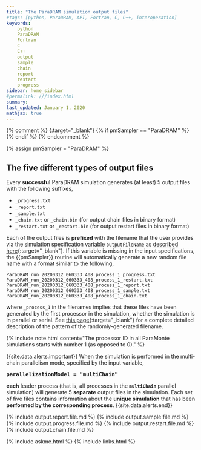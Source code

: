 ```yaml
---
title: "The ParaDRAM simulation output files"
#tags: [python, ParaDRAM, API, Fortran, C, C++, interoperation]
keywords: 
    python
    ParaDRAM
    Fortran
    C
    C++
    output
    sample
    chain
    report
    restart
    progress
sidebar: home_sidebar
#permalink: ///index.html
summary:
last_updated: January 1, 2020
mathjax: true
---
```

{% comment %}
[](){:target="_blank"}
{% if pmSampler == "ParaDRAM" %}
{% endif %}
{% endcomment %}
<br>

{% assign pmSampler = "ParaDRAM" %}

## The five different types of output files  

Every **successful** ParaDRAM simulation generates (at least) 5 output files with the following suffixes,  

-   `_progress.txt`  
-   `_report.txt`  
-   `_sample.txt`  
-   `_chain.txt` or `_chain.bin` (for output chain files in binary format)  
-   `_restart.txt` or `_restart.bin` (for output restart files in binary format)  

Each of the output files is **prefixed** with the filename that the user provides via the simulation specification variable `outputFileName` as [described here](../../{{pmSampler|downcase}}/specifications/#outputfilename){:target="_blank"}. If this variable is missing in the input specifications, the {{pmSampler}} routine will automatically generate a new random file name with a format similar to the following,  

```
ParaDRAM_run_20200312_060333_408_process_1_progress.txt
ParaDRAM_run_20200312_060333_408_process_1_restart.txt
ParaDRAM_run_20200312_060333_408_process_1_report.txt
ParaDRAM_run_20200312_060333_408_process_1_sample.txt
ParaDRAM_run_20200312_060333_408_process_1_chain.txt
```  

where `_process_1` in the filenames implies that these files have been generated by the first processor in the simulation, whether the simulation is in parallel or serial. See [this page](../../{{pmSampler|downcase}}/specifications/#outputfilename){:target="_blank"} for a complete detailed description of the pattern of the randomly-generated filename.  

{% include note.html content="The processor ID in all ParaMonte simulations starts with number 1 (as opposed to 0)." %}

{{site.data.alerts.important}}
When the simulation is performed in the multi-chain parallelism mode, specified by the input variable, <b><pre>parallelizationModel = "multiChain"</pre></b> <b>each</b> leader process (that is, all processes in the <b><code>multiChain</code></b> parallel simulation) will generate 5 <b>separate</b> output files in the simulation. Each set of five files contains information about the <b>unique simulation</b> that has been <b>performed by the corresponding process</b>.
{{site.data.alerts.end}}

{% include output.report.file.md %}
{% include output.sample.file.md %}
{% include output.progress.file.md %}
{% include output.restart.file.md %}
{% include output.chain.file.md %}

{% include askme.html %}
{% include links.html %}
